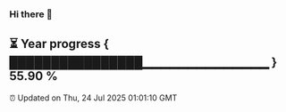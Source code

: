 ### Hi there 👋
⏳ Year progress { ████████████████▁▁▁▁▁▁▁▁▁▁▁▁▁▁ } 55.90 %
---
⏰ Updated on Thu, 24 Jul 2025 01:01:10 GMT

